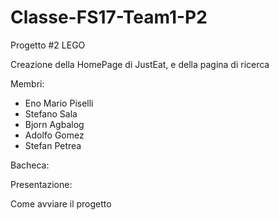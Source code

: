# Classe-FS17-Team1-P2
Progetto #2 LEGO

Creazione della HomePage di JustEat, e della pagina di ricerca

Membri:

* Eno Mario Piselli
* Stefano Sala
* Bjorn Agbalog
* Adolfo Gomez
* Stefan Petrea

Bacheca:



Presentazione:



Come avviare il progetto
